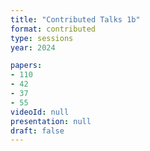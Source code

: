 ```yaml
---
title: "Contributed Talks 1b"
format: contributed
type: sessions
year: 2024

papers:
- 110
- 42
- 37
- 55
videoId: null
presentation: null
draft: false
---
```

